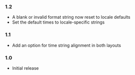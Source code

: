 
### 1.2

* A blank or invalid format string now reset to locale defaults
* Set the default times to locale-specific strings

### 1.1

* Add an option for time string alignment in both layouts

### 1.0

* Initial release
